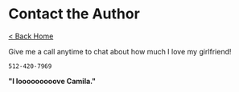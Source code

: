 # Contact the Author

[< Back Home](/)

Give me a call anytime to chat about how much I love my girlfriend!

`512-420-7969`

**"I looooooooove Camila."**